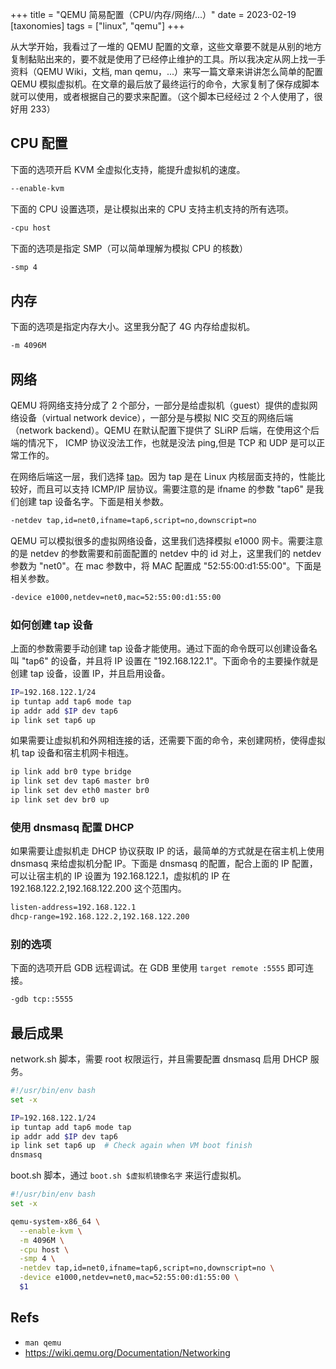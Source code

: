 +++
title = "QEMU 简易配置（CPU/内存/网络/...）"
date = 2023-02-19
[taxonomies]
tags = ["linux", "qemu"]
+++

从大学开始，我看过了一堆的 QEMU 配置的文章，这些文章要不就是从别的地方复制黏贴出来的，要不就是使用了已经停止维护的工具。所以我决定从网上找一手资料（QEMU Wiki，文档, man qemu，...）来写一篇文章来讲讲怎么简单的配置 QEMU 模拟虚拟机。在文章的最后放了最终运行的命令，大家复制了保存成脚本就可以使用，或者根据自己的要求来配置。（这个脚本已经经过 2 个人使用了，很好用 233）

## CPU 配置

下面的选项开启 KVM 全虚拟化支持，能提升虚拟机的速度。

```bash
--enable-kvm
```

下面的 CPU 设置选项，是让模拟出来的 CPU 支持主机支持的所有选项。

```bash
-cpu host
```

下面的选项是指定 SMP（可以简单理解为模拟 CPU 的核数）

```bash
-smp 4
```

## 内存

下面的选项是指定内存大小。这里我分配了 4G 内存给虚拟机。

```bash
-m 4096M
```

## 网络

QEMU 将网络支持分成了 2 个部分，一部分是给虚拟机（guest）提供的虚拟网络设备（virtual network device），一部分是与模拟 NIC 交互的网络后端（network backend）。QEMU 在默认配置下提供了 SLiRP 后端，在使用这个后端的情况下， ICMP 协议没法工作，也就是没法 ping,但是 TCP 和 UDP 是可以正常工作的。

在网络后端这一层，我们选择 [tap](https://docs.kernel.org/networking/tuntap.html)。因为 tap 是在 Linux 内核层面支持的，性能比较好，而且可以支持 ICMP/IP 层协议。需要注意的是 ifname 的参数 "tap6" 是我们创建 tap 设备名字。下面是相关参数。

```bash
-netdev tap,id=net0,ifname=tap6,script=no,downscript=no
```

QEMU 可以模拟很多的虚拟网络设备，这里我们选择模拟 e1000 网卡。需要注意的是 netdev 的参数需要和前面配置的 netdev 中的 id 对上，这里我们的 netdev 参数为 "net0"。在 mac 参数中，将 MAC 配置成 "52:55:00:d1:55:00"。下面是相关参数。

```bash
-device e1000,netdev=net0,mac=52:55:00:d1:55:00
```

### 如何创建 tap 设备

上面的参数需要手动创建 tap 设备才能使用。通过下面的命令既可以创建设备名叫 "tap6" 的设备，并且将 IP 设置在 "192.168.122.1"。下面命令的主要操作就是创建 tap 设备，设置 IP，并且启用设备。

```bash
IP=192.168.122.1/24
ip tuntap add tap6 mode tap
ip addr add $IP dev tap6
ip link set tap6 up
```

如果需要让虚拟机和外网相连接的话，还需要下面的命令，来创建网桥，使得虚拟机 tap 设备和宿主机网卡相连。

```bash
ip link add br0 type bridge
ip link set dev tap6 master br0
ip link set dev eth0 master br0
ip link set dev br0 up
```

### 使用 dnsmasq 配置 DHCP

如果需要让虚拟机走 DHCP 协议获取 IP 的话，最简单的方式就是在宿主机上使用 dnsmasq 来给虚拟机分配 IP。下面是 dnsmasq 的配置，配合上面的 IP 配置，可以让宿主机的 IP 设置为 192.168.122.1，虚拟机的 IP 在 192.168.122.2,192.168.122.200 这个范围内。

```txt
listen-address=192.168.122.1
dhcp-range=192.168.122.2,192.168.122.200
```

### 别的选项

下面的选项开启 GDB 远程调试。在 GDB 里使用 `target remote :5555` 即可连接。

```bash
-gdb tcp::5555
```

## 最后成果

network.sh 脚本，需要 root 权限运行，并且需要配置 dnsmasq 启用 DHCP 服务。

```bash
#!/usr/bin/env bash
set -x

IP=192.168.122.1/24
ip tuntap add tap6 mode tap
ip addr add $IP dev tap6
ip link set tap6 up  # Check again when VM boot finish
dnsmasq
```

boot.sh 脚本，通过 `boot.sh $虚拟机镜像名字` 来运行虚拟机。

```bash
#!/usr/bin/env bash
set -x

qemu-system-x86_64 \
  --enable-kvm \
  -m 4096M \
  -cpu host \
  -smp 4 \
  -netdev tap,id=net0,ifname=tap6,script=no,downscript=no \
  -device e1000,netdev=net0,mac=52:55:00:d1:55:00 \
  $1
```

## Refs

- `man qemu`
- <https://wiki.qemu.org/Documentation/Networking>
